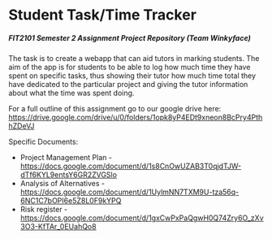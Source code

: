 # Student Task/Time Tracker

##### FIT2101 Semester 2 Assignment Project Repository (Team Winkyface)

The task is to create a webapp that can aid tutors in marking students. The aim
of the app is for students to be able to log how much time they have spent on
specific tasks, thus showing their tutor how much time total they have dedicated
to the particular project and giving the tutor information about what the time
was spent doing.

For a full outline of this assignment go to our google drive here:
https://drive.google.com/drive/u/0/folders/1opk8yP4EDt9xneon8BcPry4PthhZDeVJ

Specific Documents:
* Project Management Plan - https://docs.google.com/document/d/1s8CnOwUZAB3T0qjdTJW-dTf6KYL9entsY6GR2ZVGSlo
* Analysis of Alternatives - https://docs.google.com/document/d/1UylmNN7TXM9U-tza56q-6NC1C7bOPI6e5Z8L0F9kYPQ
* Risk register - https://docs.google.com/document/d/1gxCwPxPaQgwH0Q74Zry6O_zXv3O3-KfTAr_0EUahQo8
